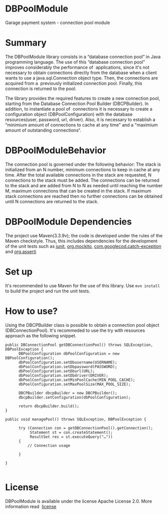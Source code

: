 # DBPoolModule
Garage payment system - connection pool module

# Summary

The DBPoolModule library consists in a “database connection pool” in Java programming language. The use of this “database connection pool” improves considerably the performance of  applications, since it's not necessary to obtain connections directly from the database when a client wants to use a java.sql.Connection object type. Then, the connections are acquired from a  previously initialized connection pool. Finally, this connection is returned to the pool. 

The library provides the required features to create a new connection pool, starting from the Database Connection Pool Builder (DBCPBuilder). In addition, to instantiate a pool of  connections it is necessary to create a configuration object (DBPoolConfiguration) with the database resources(user, password, url, driver). Also, it is necessary to establish a “minimium amount of connections to cache at any time" and a "maximium amount of outstanding connections“.

# DBPoolModuleBehavior

The connection pool is governed under the following behavior: The stack is initialized from an N number, minimum connections to keep in cache at any time. After the total available connections in the stack are requested, N connections to the stack must be added. The connections can be returned to the stack and are added from N to N as needed until reaching the number M, maximum connections that can be created in the stack. If maximum stack connections are reached then no further connections can be obtained until N connections are returned to the stack. 

# DBPoolModule Dependencies

The project use Maven(3.3.9v); the code is developed under the rules of the Maven checkstyle. Thus, this includes dependencies for the development of the unit tests such as [junit](https://mvnrepository.com/artifact/junit/junit/4.11), [org.mockito](https://mvnrepository.com/artifact/org.mockito/mockito-core/1.9.5), [com.googlecod.catch-exception](https://mvnrepository.com/artifact/com.googlecode.catch-exception/catch-exception) and [org.assertj](https://mvnrepository.com/artifact/org.assertj/assertj-core/1.5.0)

# Set up
It's recommended to use Maven for the use of this library. Use ```mvn install``` to build the project and run the unit tests.

# How to use?

Using the DBCPBuilder class is possible to obtain a connection pool object (DBConnectionPool). It's recommeded to use the try with resources approach as the following snippet.

``` 
public DBConnectionPool getDBConnectionPool() throws SQLException, DBPoolException {
      DBPoolConfiguration dbPoolConfiguration = new DBPoolConfiguration();
      dbPoolConfiguration.setDbusername(USERNAME);
      dbPoolConfiguration.setDbpassword(PASSWORD);
      dbPoolConfiguration.setDburl(URL);
      dbPoolConfiguration.setDbdriver(DRIVER);
      dbPoolConfiguration.setMinPoolCache(MIN_POOL_CACHE);
      dbPoolConfiguration.setMaxPoolSize(MAX_POOL_SIZE);
      
      DBCPBuilder dbcpBuilder = new DBCPBuilder();
      dbcpBuilder.setConfiguration(dbPoolConfiguration);
      
      return dbcpBuilder.build();
}
    
public void managePool() throws SQLException, DBPoolException {
      
      try (Connection con = getDBConnectionPool().getConnection();
           Statement st = con.createStatement();
           ResultSet res = st.executeQuery("…"))
      {
          // Connection usage
        
      }
      
}
    
```
# License 

DBPoolModule is available under the license Apache License 2.0. More information read  [license](https://choosealicense.com/licenses/)
